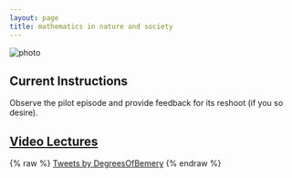 ```yaml
---
layout: page
title: mathematics in nature and society
---
```


![photo](https://uvm.edu/~bfemery/MiNS_logo.png)

## Current Instructions
Observe the pilot episode and provide feedback for its reshoot (if you so desire).

## [Video Lectures](https://dbemerydt.github.io/math017lectures)

{% raw %}
<a class="twitter-timeline" data-height="600" href="https://twitter.com/DegreesOfBemery?ref_src=twsrc%5Etfw">Tweets by DegreesOfBemery</a> <script async src="https://platform.twitter.com/widgets.js" charset="utf-8"></script>
{% endraw %}
